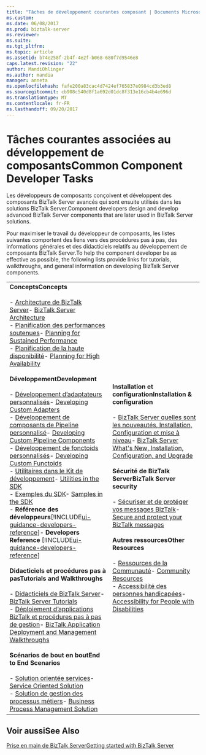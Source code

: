 ```yaml
---
title: "Tâches de développement courantes composant | Documents Microsoft"
ms.custom: 
ms.date: 06/08/2017
ms.prod: biztalk-server
ms.reviewer: 
ms.suite: 
ms.tgt_pltfrm: 
ms.topic: article
ms.assetid: b74e258f-2b4f-4e2f-b068-680f7d9546e8
caps.latest.revision: "22"
author: MandiOhlinger
ms.author: mandia
manager: anneta
ms.openlocfilehash: fafe200a83cac4d7424ef765837e0984cd3b3ed8
ms.sourcegitcommit: cb908c540d8f1a692d01dc8f313e16cb4b4e696d
ms.translationtype: MT
ms.contentlocale: fr-FR
ms.lasthandoff: 09/20/2017
---
```

# <a name="common-component-developer-tasks"></a><span data-ttu-id="15721-102">Tâches courantes associées au développement de composants</span><span class="sxs-lookup"><span data-stu-id="15721-102">Common Component Developer Tasks</span></span>
<span data-ttu-id="15721-103">Les développeurs de composants conçoivent et développent des composants BizTalk Server avancés qui sont ensuite utilisés dans les solutions BizTalk Server.</span><span class="sxs-lookup"><span data-stu-id="15721-103">Component developers design and develop advanced BizTalk Server components that are later used in BizTalk Server solutions.</span></span>  
  
 <span data-ttu-id="15721-104">Pour maximiser le travail du développeur de composants, les listes suivantes comportent des liens vers des procédures pas à pas, des informations générales et des didacticiels relatifs au développement de composants BizTalk Server.</span><span class="sxs-lookup"><span data-stu-id="15721-104">To help the component developer be as effective as possible, the following lists provide links for tutorials, walkthroughs, and general information on developing BizTalk Server components.</span></span>  
  
|||  
|-|-|  
|<span data-ttu-id="15721-105">**Concepts**</span><span class="sxs-lookup"><span data-stu-id="15721-105">**Concepts**</span></span><br /><br /> <span data-ttu-id="15721-106">-   [Architecture de BizTalk Server](../core/biztalk-server-architecture.md)</span><span class="sxs-lookup"><span data-stu-id="15721-106">-   [BizTalk Server Architecture](../core/biztalk-server-architecture.md)</span></span><br /><span data-ttu-id="15721-107">- [Planification des performances soutenues](../core/planning-for-sustained-performance.md)</span><span class="sxs-lookup"><span data-stu-id="15721-107">- [Planning for Sustained Performance](../core/planning-for-sustained-performance.md)</span></span><br /><span data-ttu-id="15721-108">- [Planification de la haute disponibilité](../core/planning-for-high-availability3.md)</span><span class="sxs-lookup"><span data-stu-id="15721-108">- [Planning for High Availability](../core/planning-for-high-availability3.md)</span></span> <br /><br /><span data-ttu-id="15721-109">**Développement**</span><span class="sxs-lookup"><span data-stu-id="15721-109">**Development**</span></span><br /><br /> <span data-ttu-id="15721-110">-   [Développement d’adaptateurs personnalisés](../core/developing-custom-adapters.md)</span><span class="sxs-lookup"><span data-stu-id="15721-110">-   [Developing Custom Adapters](../core/developing-custom-adapters.md)</span></span><br /><span data-ttu-id="15721-111">-   [Développement de composants de Pipeline personnalisé](../core/developing-custom-pipeline-components.md)</span><span class="sxs-lookup"><span data-stu-id="15721-111">-   [Developing Custom Pipeline Components](../core/developing-custom-pipeline-components.md)</span></span><br /><span data-ttu-id="15721-112">-   [Développement de fonctoids personnalisés](../core/developing-custom-functoids.md)</span><span class="sxs-lookup"><span data-stu-id="15721-112">-   [Developing Custom Functoids](../core/developing-custom-functoids.md)</span></span><br /><span data-ttu-id="15721-113">-   [Utilitaires dans le Kit de développement](../core/utilities-in-the-sdk.md)</span><span class="sxs-lookup"><span data-stu-id="15721-113">-   [Utilities in the SDK](../core/utilities-in-the-sdk.md)</span></span><br /><span data-ttu-id="15721-114">-   [Exemples du SDK](../core/samples-in-the-sdk.md)</span><span class="sxs-lookup"><span data-stu-id="15721-114">-   [Samples in the SDK](../core/samples-in-the-sdk.md)</span></span><br /><span data-ttu-id="15721-115">-   **Référence des développeurs**[!INCLUDE[ui-guidance-developers-reference](../includes/ui-guidance-developers-reference.md)]</span><span class="sxs-lookup"><span data-stu-id="15721-115">-   **Developers Reference** [!INCLUDE[ui-guidance-developers-reference](../includes/ui-guidance-developers-reference.md)]</span></span><br /><br /> <span data-ttu-id="15721-116">**Didacticiels et procédures pas à pas**</span><span class="sxs-lookup"><span data-stu-id="15721-116">**Tutorials and Walkthroughs**</span></span><br /><br /> <span data-ttu-id="15721-117">-   [Didacticiels de BizTalk Server](../core/biztalk-server-tutorials.md)</span><span class="sxs-lookup"><span data-stu-id="15721-117">-   [BizTalk Server Tutorials](../core/biztalk-server-tutorials.md)</span></span><br /><span data-ttu-id="15721-118">-   [Déploiement d’applications BizTalk et procédures pas à pas de gestion](http://msdn.microsoft.com/library/5321f8e0-1e2a-4ac4-a4a2-fc244071bc5b)</span><span class="sxs-lookup"><span data-stu-id="15721-118">-   [BizTalk Application Deployment and Management Walkthroughs](http://msdn.microsoft.com/library/5321f8e0-1e2a-4ac4-a4a2-fc244071bc5b)</span></span><br /><br /> <span data-ttu-id="15721-119">**Scénarios de bout en bout**</span><span class="sxs-lookup"><span data-stu-id="15721-119">**End to End Scenarios**</span></span><br /><br /> <span data-ttu-id="15721-120">-   [Solution orientée services](../core/service-oriented-solution.md)</span><span class="sxs-lookup"><span data-stu-id="15721-120">-   [Service Oriented Solution](../core/service-oriented-solution.md)</span></span><br /><span data-ttu-id="15721-121">-   [Solution de gestion des processus métiers](../core/business-process-management-solution.md)</span><span class="sxs-lookup"><span data-stu-id="15721-121">-   [Business Process Management Solution](../core/business-process-management-solution.md)</span></span>|<span data-ttu-id="15721-122">**Installation et configuration**</span><span class="sxs-lookup"><span data-stu-id="15721-122">**Installation & configuration**</span></span><br /><br /> <span data-ttu-id="15721-123">-   [BizTalk Server quelles sont les nouveautés, Installation, Configuration et mise à niveau](../install-and-config-guides/biztalk-server-what-s-new-installation-configuration-and-upgrade.md)</span><span class="sxs-lookup"><span data-stu-id="15721-123">-   [BizTalk Server What's New, Installation, Configuration, and Upgrade](../install-and-config-guides/biztalk-server-what-s-new-installation-configuration-and-upgrade.md)</span></span><br /><br /> <span data-ttu-id="15721-124">**Sécurité de BizTalk Server**</span><span class="sxs-lookup"><span data-stu-id="15721-124">**BizTalk Server security**</span></span><br /><br /> <span data-ttu-id="15721-125">-   [Sécuriser et de protéger vos messages BizTalk](../core/secure-and-protect-your-biztalk-messages.md)</span><span class="sxs-lookup"><span data-stu-id="15721-125">-   [Secure and protect your BizTalk messages](../core/secure-and-protect-your-biztalk-messages.md)</span></span><br /><br /> <span data-ttu-id="15721-126">**Autres ressources**</span><span class="sxs-lookup"><span data-stu-id="15721-126">**Other Resources**</span></span><br /><br /><span data-ttu-id="15721-127">-   [Ressources de la Communauté](../core/community-resources5.md)</span><span class="sxs-lookup"><span data-stu-id="15721-127">-   [Community Resources](../core/community-resources5.md)</span></span><br /><span data-ttu-id="15721-128">-   [Accessibilité des personnes handicapées](../core/accessibility-for-people-with-disabilities1.md)</span><span class="sxs-lookup"><span data-stu-id="15721-128">-   [Accessibility for People with Disabilities](../core/accessibility-for-people-with-disabilities1.md)</span></span>|  
  
## <a name="see-also"></a><span data-ttu-id="15721-129">Voir aussi</span><span class="sxs-lookup"><span data-stu-id="15721-129">See Also</span></span>  
[<span data-ttu-id="15721-130">Prise en main de BizTalk Server</span><span class="sxs-lookup"><span data-stu-id="15721-130">Getting started with BizTalk Server</span></span>](../core/getting-started-with-biztalk-server.md)
